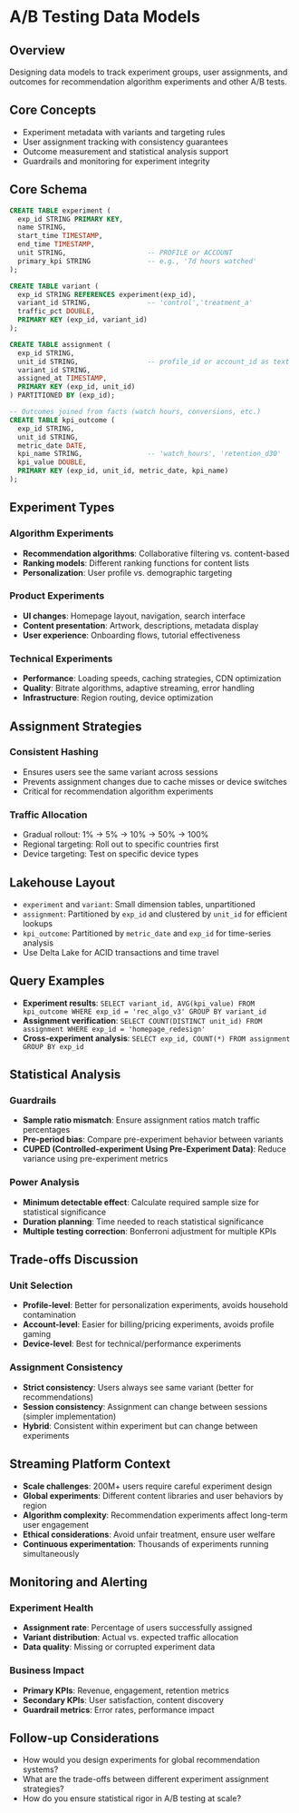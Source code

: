 # A/B Testing Data Models

## Overview

Designing data models to track experiment groups, user assignments, and outcomes for recommendation algorithm experiments and other A/B tests.

## Core Concepts

* Experiment metadata with variants and targeting rules
* User assignment tracking with consistency guarantees
* Outcome measurement and statistical analysis support
* Guardrails and monitoring for experiment integrity

## Core Schema

```sql
CREATE TABLE experiment (
  exp_id STRING PRIMARY KEY,
  name STRING,
  start_time TIMESTAMP,
  end_time TIMESTAMP,
  unit STRING,                    -- PROFILE or ACCOUNT
  primary_kpi STRING              -- e.g., '7d hours watched'
);

CREATE TABLE variant (
  exp_id STRING REFERENCES experiment(exp_id),
  variant_id STRING,              -- 'control','treatment_a'
  traffic_pct DOUBLE,
  PRIMARY KEY (exp_id, variant_id)
);

CREATE TABLE assignment (
  exp_id STRING,
  unit_id STRING,                 -- profile_id or account_id as text
  variant_id STRING,
  assigned_at TIMESTAMP,
  PRIMARY KEY (exp_id, unit_id)
) PARTITIONED BY (exp_id);

-- Outcomes joined from facts (watch hours, conversions, etc.)
CREATE TABLE kpi_outcome (
  exp_id STRING,
  unit_id STRING,
  metric_date DATE,
  kpi_name STRING,                -- 'watch_hours', 'retention_d30'
  kpi_value DOUBLE,
  PRIMARY KEY (exp_id, unit_id, metric_date, kpi_name)
);
```

## Experiment Types

### Algorithm Experiments

* **Recommendation algorithms**: Collaborative filtering vs. content-based
* **Ranking models**: Different ranking functions for content lists
* **Personalization**: User profile vs. demographic targeting

### Product Experiments

* **UI changes**: Homepage layout, navigation, search interface
* **Content presentation**: Artwork, descriptions, metadata display
* **User experience**: Onboarding flows, tutorial effectiveness

### Technical Experiments

* **Performance**: Loading speeds, caching strategies, CDN optimization
* **Quality**: Bitrate algorithms, adaptive streaming, error handling
* **Infrastructure**: Region routing, device optimization

## Assignment Strategies

### Consistent Hashing

* Ensures users see the same variant across sessions
* Prevents assignment changes due to cache misses or device switches
* Critical for recommendation algorithm experiments

### Traffic Allocation

* Gradual rollout: 1% → 5% → 10% → 50% → 100%
* Regional targeting: Roll out to specific countries first
* Device targeting: Test on specific device types

## Lakehouse Layout

* `experiment` and `variant`: Small dimension tables, unpartitioned
* `assignment`: Partitioned by `exp_id` and clustered by `unit_id` for efficient lookups
* `kpi_outcome`: Partitioned by `metric_date` and `exp_id` for time-series analysis
* Use Delta Lake for ACID transactions and time travel

## Query Examples

* **Experiment results**: `SELECT variant_id, AVG(kpi_value) FROM kpi_outcome WHERE exp_id = 'rec_algo_v3' GROUP BY variant_id`
* **Assignment verification**: `SELECT COUNT(DISTINCT unit_id) FROM assignment WHERE exp_id = 'homepage_redesign'`
* **Cross-experiment analysis**: `SELECT exp_id, COUNT(*) FROM assignment GROUP BY exp_id`

## Statistical Analysis

### Guardrails

* **Sample ratio mismatch**: Ensure assignment ratios match traffic percentages
* **Pre-period bias**: Compare pre-experiment behavior between variants
* **CUPED (Controlled-experiment Using Pre-Experiment Data)**: Reduce variance using pre-experiment metrics

### Power Analysis

* **Minimum detectable effect**: Calculate required sample size for statistical significance
* **Duration planning**: Time needed to reach statistical significance
* **Multiple testing correction**: Bonferroni adjustment for multiple KPIs

## Trade-offs Discussion

### Unit Selection

* **Profile-level**: Better for personalization experiments, avoids household contamination
* **Account-level**: Easier for billing/pricing experiments, avoids profile gaming
* **Device-level**: Best for technical/performance experiments

### Assignment Consistency

* **Strict consistency**: Users always see same variant (better for recommendations)
* **Session consistency**: Assignment can change between sessions (simpler implementation)
* **Hybrid**: Consistent within experiment but can change between experiments

## Streaming Platform Context

* **Scale challenges**: 200M+ users require careful experiment design
* **Global experiments**: Different content libraries and user behaviors by region
* **Algorithm complexity**: Recommendation experiments affect long-term user engagement
* **Ethical considerations**: Avoid unfair treatment, ensure user welfare
* **Continuous experimentation**: Thousands of experiments running simultaneously

## Monitoring and Alerting

### Experiment Health

* **Assignment rate**: Percentage of users successfully assigned
* **Variant distribution**: Actual vs. expected traffic allocation
* **Data quality**: Missing or corrupted experiment data

### Business Impact

* **Primary KPIs**: Revenue, engagement, retention metrics
* **Secondary KPIs**: User satisfaction, content discovery
* **Guardrail metrics**: Error rates, performance impact

## Follow-up Considerations

* How would you design experiments for global recommendation systems?
* What are the trade-offs between different experiment assignment strategies?
* How do you ensure statistical rigor in A/B testing at scale?
